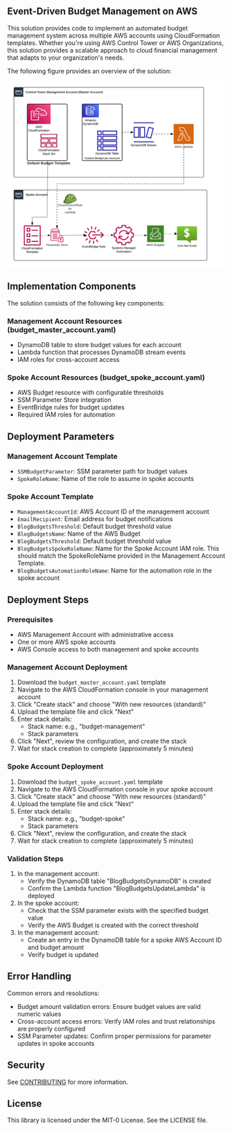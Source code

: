 ## Event-Driven Budget Management on AWS

This solution provides code to implement an automated budget management system across multiple AWS accounts using CloudFormation templates. Whether you're using AWS Control Tower or AWS Organizations, this solution provides a scalable approach to cloud financial management that adapts to your organization's needs.

The following figure provides an overview of the solution:

![solutions_overview](solutions_overview.png "Solutions overview")

## Implementation Components

The solution consists of the following key components:

### Management Account Resources (budget_master_account.yaml)
- DynamoDB table to store budget values for each account
- Lambda function that processes DynamoDB stream events
- IAM roles for cross-account access

### Spoke Account Resources (budget_spoke_account.yaml)
- AWS Budget resource with configurable thresholds
- SSM Parameter Store integration
- EventBridge rules for budget updates
- Required IAM roles for automation

## Deployment Parameters

### Management Account Template
- `SSMBudgetParameter`: SSM parameter path for budget values
- `SpokeRoleName`: Name of the role to assume in spoke accounts

### Spoke Account Template
- `ManagementAccountId`: AWS Account ID of the management account
- `EmailRecipient`: Email address for budget notifications
- `BlogBudgetsThreshold`: Default budget threshold value
- `BlogBudgetsName`: Name of the AWS Budget
- `BlogBudgetsThreshold`: Default budget threshold value
- `BlogBudgetsSpokeRoleName`: Name for the Spoke Account IAM role.  This should match the SpokeRoleName provided in the Management Account Template.
- `BlogBudgetsAutomationRoleName`: Name for the automation role in the spoke account

## Deployment Steps

### Prerequisites
- AWS Management Account with administrative access
- One or more AWS spoke accounts
- AWS Console access to both management and spoke accounts

### Management Account Deployment
1. Download the `budget_master_account.yaml` template
2. Navigate to the AWS CloudFormation console in your management account
3. Click "Create stack" and choose "With new resources (standard)"
4. Upload the template file and click "Next"
5. Enter stack details:
   - Stack name: e.g., "budget-management"
   - Stack parameters
6. Click "Next", review the configuration, and create the stack
7. Wait for stack creation to complete (approximately 5 minutes)

### Spoke Account Deployment
1. Download the `budget_spoke_account.yaml` template
2. Navigate to the AWS CloudFormation console in your spoke account
3. Click "Create stack" and choose "With new resources (standard)"
4. Upload the template file and click "Next"
5. Enter stack details:
   - Stack name: e.g., "budget-spoke"
   - Stack parameters
6. Click "Next", review the configuration, and create the stack
7. Wait for stack creation to complete (approximately 5 minutes)

### Validation Steps
1. In the management account:
   - Verify the DynamoDB table "BlogBudgetsDynamoDB" is created
   - Confirm the Lambda function "BlogBudgetsUpdateLambda" is deployed
2. In the spoke account:
   - Check that the SSM parameter exists with the specified budget value
   - Verify the AWS Budget is created with the correct threshold
3. In the management account:
    - Create an entry in the DynamoDB table for a spoke AWS Account ID and budget amount
    - Verify budget is updated

## Error Handling

Common errors and resolutions:
- Budget amount validation errors: Ensure budget values are valid numeric values
- Cross-account access errors: Verify IAM roles and trust relationships are properly configured
- SSM Parameter updates: Confirm proper permissions for parameter updates in spoke accounts


## Security

See [CONTRIBUTING](CONTRIBUTING.md#security-issue-notifications) for more information.

## License

This library is licensed under the MIT-0 License. See the LICENSE file.

